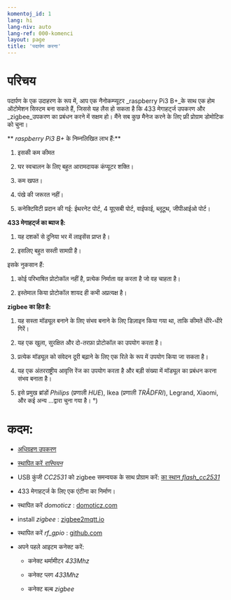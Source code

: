 ```yaml
---
komentoj_id: 1
lang: hi
lang-niv: auto
lang-ref: 000-komenci
layout: page
title: 'पदार्पण करना'
---
```


# परिचय
पदार्पण के एक उदाहरण के रूप में, आप एक नैनोकम्प्यूटर _raspberry Pi3 B+_के साथ एक होम ऑटोमेशन सिस्टम बना सकते हैं, जिससे यह लैस हो सकता है कि 433 मेगाहर्ट्ज उपकरण और _zigbee_उपकरण का प्रबंधन करने में सक्षम हो। मैंने सब कुछ मैनेज करने के लिए फ्री प्रोग्राम डोमोटिक को चुना।

** _raspberry Pi3 B+_ के निम्नलिखित लाभ हैं:**

 1. इसकी कम कीमत


 2. घर स्वचालन के लिए बहुत आरामदायक कंप्यूटर शक्ति।


 3. कम खपत।


 4. पंखे की जरूरत नहीं।


 5. कनेक्टिविटी प्रदान की गई: ईथरनेट पोर्ट, 4 यूएसबी पोर्ट, वाईफाई, ब्लूटूथ, जीपीआईओ पोर्ट।




**433 मेगाहर्ट्ज का ब्याज है:**

 1. यह दशकों से दुनिया भर में लाइसेंस प्राप्त है।


 2. इसलिए बहुत सस्ती सामग्री है।



 
इसके नुकसान हैं:

 1. कोई परिभाषित प्रोटोकॉल नहीं है, प्रत्येक निर्माता वह करता है जो वह चाहता है।


 2. इस्तेमाल किया प्रोटोकॉल शायद ही कभी अप्रत्यक्ष है।




**zigbee का हित है:**

 1. यह सस्ता मॉड्यूल बनाने के लिए संभव बनाने के लिए डिज़ाइन किया गया था, ताकि कीमतें धीरे-धीरे गिरें।


 1. यह एक खुला, सुरक्षित और दो-तरफ़ा प्रोटोकॉल का उपयोग करता है।


 1. प्रत्येक मॉड्यूल को संवेदन दूरी बढ़ाने के लिए एक रिले के रूप में उपयोग किया जा सकता है।


 1. यह एक अंतरराष्ट्रीय आवृत्ति रेंज का उपयोग करता है और बड़ी संख्या में मॉड्यूल का प्रबंधन करना संभव बनाता है।


 1. इसे प्रमुख ब्रांडों _Philips_ (प्रणाली _HUE_), Ikea (प्रणाली _TRÅDFRI_), Legrand, Xiaomi, और कई अन्य ...द्वारा चुना गया है। °)




# कदम:

* [अधिग्रहण उपकरण](_posts/2020-08-31-aparataro.md)


* [स्थापित करें _रास्पियन_](_posts/2020-12-22-instali_raspbian.md)


* USB कुंजी _CC2531_  को zigbee समन्वयक के साथ प्रोग्राम करें: [ का स्थान _flash_cc2531_](https://jmichault.github.io/flash_cc2531-dok/)


* 433 मेगाहर्ट्ज के लिए एक एंटीना का निर्माण।


* स्थापित करें _domoticz_ : [domoticz.com](https://www.domoticz.com/wiki/Raspberry_Pi)
  


* install _zigbee_ : [zigbee2mqtt.io](https://www.zigbee2mqtt.io/getting_started/running_zigbee2mqtt.html)


* स्थापित करें _rf_gpio_ : [github.com](https://github.com/jmichault/rf_gpio/blob/master/LeguMin.md)
  


* अपने पहले आइटम कनेक्ट करें:  


  * कनेक्ट थर्मामीटर _433Mhz_


  * कनेक्ट प्लग _433Mhz_


  * कनेक्ट बल्ब _zigbee_



